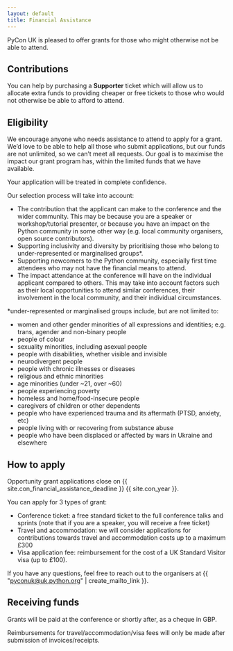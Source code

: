 ```yaml
---
layout: default
title: Financial Assistance
---
```


PyCon UK is pleased to offer grants for those who might otherwise not be able to attend.

## Contributions
You can help by purchasing a <strong>Supporter</strong> ticket which will allow us to allocate extra funds to providing cheaper or free tickets to those who would not otherwise be able to afford to attend.

## Eligibility
We encourage anyone who needs assistance to attend to apply for a grant. We’d love to be able to help all those who submit applications, but our funds are not unlimited, so we can’t meet all requests. Our goal is to maximise the impact our grant program has, within the limited funds that we have available.

Your application will be treated in complete confidence.

Our selection process will take into account:

* The contribution that the applicant can make to the conference and the wider community. This may be because you are a speaker or workshop/tutorial presenter, or because you have an impact on the Python community in some other way (e.g. local community organisers, open source contributors).
* Supporting inclusivity and diversity by prioritising those who belong to under-represented or marginalised groups*.
* Supporting newcomers to the Python community, especially first time attendees who may not have the financial means to attend.
* The impact attendance at the conference will have on the individual applicant compared to others. This may take into account factors such as their local opportunities to attend similar conferences, their involvement in the local community, and their individual circumstances.

*under-represented or marginalised groups include, but are not limited to:

* women and other gender minorities of all expressions and identities; e.g. trans, agender and non-binary people
* people of colour
* sexuality minorities, including asexual people
* people with disabilities, whether visible and invisible
* neurodivergent people
* people with chronic illnesses or diseases
* religious and ethnic minorities
* age minorities (under ~21, over ~60)
* people experiencing poverty
* homeless and home/food-insecure people
* caregivers of children or other dependents
* people who have experienced trauma and its aftermath (PTSD, anxiety, etc)
* people living with or recovering from substance abuse
* people who have been displaced or affected by wars in Ukraine and elsewhere

## How to apply
Opportunity grant applications close on {{ site.con_financial_assistance_deadline }} {{ site.con_year }}.

You can apply for 3 types of grant:

* Conference ticket: a free standard ticket to the full conference talks and sprints (note that if you are a speaker, you will receive a free ticket)
* Travel and accommodation: we will consider applications for contributions towards travel and accommodation costs up to a maximum £300
* Visa application fee: reimbursement for the cost of a UK Standard Visitor visa (up to £100).

If you have any questions, feel free to reach out to the organisers at {{ "pyconuk@uk.python.org" | create_mailto_link }}.

## Receiving funds
Grants will be paid at the conference or shortly after, as a cheque in GBP.

Reimbursements for travel/accommodation/visa fees will only be made after submission of invoices/receipts.
